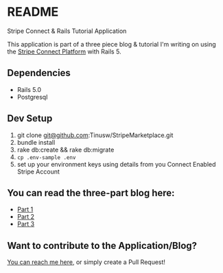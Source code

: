 # README

Stripe Connect & Rails Tutorial Application

This application is part of a three piece blog & tutorial I'm writing on using the [Stripe Connect Platform](https://stripe.com/connect) with Rails 5.

## Dependencies
  * Rails 5.0
  * Postgresql

## Dev Setup
  1. git clone git@github.com:Tinusw/StripeMarketplace.git
  2. bundle install
  3. rake db:create && rake db:migrate
  4. `cp .env-sample .env`
  5. set up your environment keys using details from you Connect Enabled Stripe Account

## You can read the three-part blog here:
  - [Part 1](https://medium.com/@ThatGuyTinus/stripe-connect-rails-part-1-22ba7204725b)
  - [Part 2]()
  - [Part 3]()

## Want to contribute to the Application/Blog?
[You can reach me here](https://twitter.com/ThatGuyTinus), or simply create a Pull Request!
